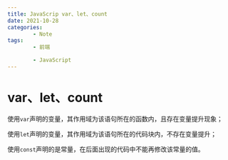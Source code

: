 ```yaml
---
title: JavaScrip var、let、count
date: 2021-10-28
categories:
        - Note
tags:
        - 前端

        - JavaScript
---
```


# var、let、count

使用`var`声明的变量，其作用域为该语句所在的函数内，且存在变量提升现象；

使用`let`声明的变量，其作用域为该语句所在的代码块内，不存在变量提升；

使用`const`声明的是常量，在后面出现的代码中不能再修改该常量的值。
